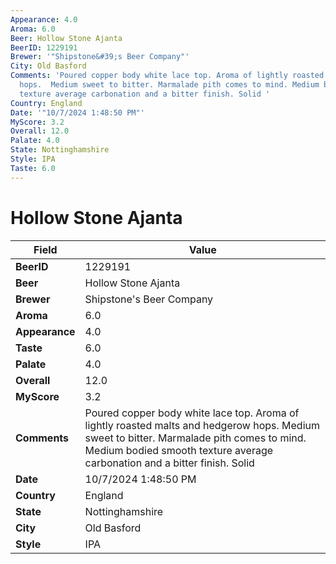 ```yaml
---
Appearance: 4.0
Aroma: 6.0
Beer: Hollow Stone Ajanta
BeerID: 1229191
Brewer: '"Shipstone&#39;s Beer Company"'
City: Old Basford
Comments: 'Poured copper body white lace top. Aroma of lightly roasted malts and hedgerow
  hops.  Medium sweet to bitter. Marmalade pith comes to mind. Medium bodied smooth
  texture average carbonation and a bitter finish. Solid '
Country: England
Date: '"10/7/2024 1:48:50 PM"'
MyScore: 3.2
Overall: 12.0
Palate: 4.0
State: Nottinghamshire
Style: IPA
Taste: 6.0
---
```


# Hollow Stone Ajanta

| Field         | Value |
|---------------|-------|
| **BeerID** | 1229191 |
| **Beer** | Hollow Stone Ajanta |
| **Brewer** | Shipstone&#39;s Beer Company |
| **Aroma** | 6.0 |
| **Appearance** | 4.0 |
| **Taste** | 6.0 |
| **Palate** | 4.0 |
| **Overall** | 12.0 |
| **MyScore** | 3.2 |
| **Comments** | Poured copper body white lace top. Aroma of lightly roasted malts and hedgerow hops.  Medium sweet to bitter. Marmalade pith comes to mind. Medium bodied smooth texture average carbonation and a bitter finish. Solid  |
| **Date** | 10/7/2024 1:48:50 PM |
| **Country** | England |
| **State** | Nottinghamshire |
| **City** | Old Basford |
| **Style** | IPA |
